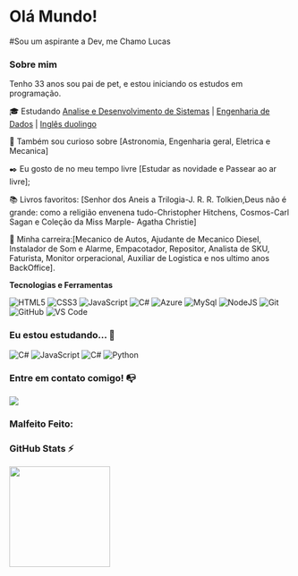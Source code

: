 # Olá Mundo! 
#Sou um aspirante a Dev, me Chamo Lucas 

### Sobre mim

Tenho 33 anos sou pai de pet, e estou iniciando os estudos em programação.

🎓 Estudando [Analise e Desenvolvimento de Sistemas](https://unibta.edu.br/analise-e-desenvolvimento-de-sistemas/) | [Engenharia de Dados](https://www.cursosviarapida.sp.gov.br/qualificaSP/details/7751) | [Inglês duolingo](https://www.duolingo.com/profile/LucasASouzak)

🔎 Também sou curioso sobre [Astronomia, Engenharia geral, Eletrica e Mecanica]

✒️ Eu gosto de no meu tempo livre [Estudar as novidade e Passear ao ar livre];

📚 Livros favoritos: [Senhor dos Aneis a Trilogia-J. R. R. Tolkien,Deus não é grande: como a religião envenena tudo-Christopher Hitchens, Cosmos-Carl Sagan e Coleção da Miss Marple- Agatha Christie]

:hammer: Minha carreira:[Mecanico de Autos, Ajudante de Mecanico Diesel, Instalador de Som e Alarme, Empacotador, Repositor, Analista de SKU, Faturista, Monitor orperacional, Auxiliar de Logistica e nos ultimo anos BackOffice].

**Tecnologias e Ferramentas**

<!-- (Aqui você pode adicionar tecnologias que aprendeu no curso, já listamos algumas delas, e outras que já domina)) -->

![HTML5](https://img.shields.io/badge/html5-%23E34F26.svg?style=for-the-badge&logo=html5&logoColor=white)
![CSS3](https://img.shields.io/badge/css3-%231572B6.svg?style=for-the-badge&logo=css3&logoColor=white)
![JavaScript](https://img.shields.io/badge/javascript-%23323330.svg?style=for-the-badge&logo=javascript&logoColor=%23F7DF1E)
![C#](https://img.shields.io/badge/C%23-239120?style=for-the-badge&logo=c-sharp&logoColor=white)
![Azure](https://img.shields.io/badge/microsoft%20azure-0089D6?style=for-the-badge&logo=microsoft-azure&logoColor=white)
![MySql](https://img.shields.io/badge/MySQL-005C84?style=for-the-badge&logo=mysql&logoColor=white)
![NodeJS](https://img.shields.io/badge/node.js-6DA55F?style=for-the-badge&logo=node.js&logoColor=white)
![Git](https://img.shields.io/badge/git-%23F05033.svg?style=for-the-badge&logo=git&logoColor=white)
![GitHub](https://img.shields.io/badge/github-%23121011.svg?style=for-the-badge&logo=github&logoColor=white)
![VS Code](https://img.shields.io/badge/VS%20Code-0078d7.svg?style=for-the-badge&logo=visual-studio-code&logoColor=white)

<!-- (Já colocar tecnologias do On Demand que aprende no curso)) -->

### Eu estou estudando... :pencil:
<!-- (Aqui você pode adicionar tecnologias que está estudando) -->

![C#](https://img.shields.io/badge/C%23-239120?style=for-the-badge&logo=c-sharp&logoColor=white)
![JavaScript](https://img.shields.io/badge/javascript-%23323330.svg?style=for-the-badge&logo=javascript&logoColor=%23F7DF1E)
![C#](https://img.shields.io/badge/C%23-239120?style=for-the-badge&logo=c-sharp&logoColor=white)
![Python](	https://img.shields.io/badge/Python-FFD43B?style=for-the-badge&logo=python&logoColor=blue)


<!-- (Você pode adicionar novas tecnologias insira ![Nome da Tecnologia](https://img.shields.io/badge/-[Nome da tecnologia]-[Cor do fundo]?style=flat-square&logo=[Nome da tecnologia])) -->

<!--### Cursos realizados :heavy_check_mark:-->

### Entre em contato comigo! 📭
<div>
<a href="https://www.linkedin.com/in/lucas-souza-10bb54144/" target="_blank"><img src="https://img.shields.io/badge/-LinkedIn-%230077B5?style=for-the-badge&logo=linkedin&logoColor=white" target="_blank"></a>   
</div>

<!--
Substitua o usuário pelo seu usuário no GitHub.
-->
### Malfeito Feito:
<!--<a href="https://editor.p5js.org/Kadhimos/full/QrG3Ot3QW"><img src="https://github.com/LucasASouzak/LucasASouzak/assets/69766929/87d9bd6b-9315-48f5-af82-6d7fd7d13771"></a>-->
### GitHub Stats ⚡
<div>
<a href="https://github.com/LucasASouzak">
<!--<img height="180em" src="https://github-readme-stats.vercel.app/api/top-langs/?username=LucasASouzak&layout=compact&langs_count=7&theme=dracula"/>-->
<img height="180em" src="https://github-readme-stats.vercel.app/api?username=LucasASouzak&show_icons=true&theme=dracula&include_all_commits=true&count_private=true"/>
</div>



